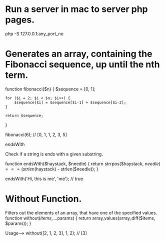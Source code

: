 # Run a server in mac to server php pages.
php -S 127.0.0.1:any_port_no

# Generates an array, containing the Fibonacci sequence, up until the nth term.

function fibonacci($n)
{
    $sequence = [0, 1];

    for ($i = 2; $i < $n; $i++) {
        $sequence[$i] = $sequence[$i-1] + $sequence[$i-2];
    }

    return $sequence;
}

fibonacci(6); // [0, 1, 1, 2, 3, 5]

endsWith

Check if a string is ends with a given substring.

function endsWith($haystack, $needle)
{
    return strrpos($haystack, $needle) === (strlen($haystack) - strlen($needle));
}

endsWith('Hi, this is me', 'me'); // true

# Without Function.
 
 Filters out the elements of an array, that have one of the specified values.
function without($items, ...$params)
{
    return array_values(array_diff($items, $params));
}

Usage-->
without([2, 1, 2, 3], 1, 2); // [3]
